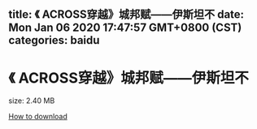 
title: 《 ACROSS穿越》城邦赋——伊斯坦不
date: Mon Jan 06 2020 17:47:57 GMT+0800 (CST)    
categories: baidu
---

# 《 ACROSS穿越》城邦赋——伊斯坦不
size: 2.40 MB
 
 

[How to download](https://bpcam.bemobtrk.com/go/2ceec3aa-1ca2-46d6-b9ff-aaa5c184517c?jno=2473)